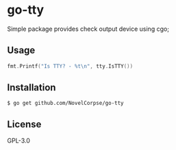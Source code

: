 # go-tty
Simple package provides check output device using cgo;

## Usage

```go
fmt.Printf("Is TTY? - %t\n", tty.IsTTY())
```

## Installation

```
$ go get github.com/NovelCorpse/go-tty
```

## License

GPL-3.0